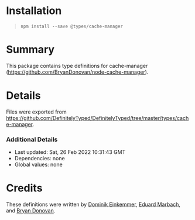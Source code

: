 # Installation
> `npm install --save @types/cache-manager`

# Summary
This package contains type definitions for cache-manager (https://github.com/BryanDonovan/node-cache-manager).

# Details
Files were exported from https://github.com/DefinitelyTyped/DefinitelyTyped/tree/master/types/cache-manager.

### Additional Details
 * Last updated: Sat, 26 Feb 2022 10:31:43 GMT
 * Dependencies: none
 * Global values: none

# Credits
These definitions were written by [Dominik Einkemmer](https://github.com/dominikeinkemmer), [Eduard Marbach](https://github.com/BlackDark), and [Bryan Donovan](https://github.com/BryanDonovan).
